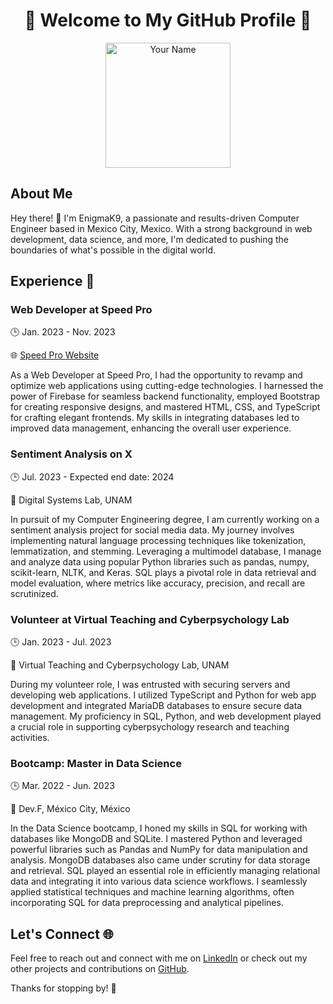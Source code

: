 <h1 align="center">🚀 Welcome to My GitHub Profile 🚀</h1>

<p align="center">
  <img src="your-profile-picture-url" alt="Your Name" width="200" height="200">
</p>

## About Me

Hey there! 👋 I'm EnigmaK9, a passionate and results-driven Computer Engineer based in Mexico City, Mexico. With a strong background in web development, data science, and more, I'm dedicated to pushing the boundaries of what's possible in the digital world.

## Experience 🌟

### Web Developer at Speed Pro

🕒 Jan. 2023 - Nov. 2023

🌐 [Speed Pro Website](https://speed-service.com.mx/)

As a Web Developer at Speed Pro, I had the opportunity to revamp and optimize web applications using cutting-edge technologies. I harnessed the power of Firebase for seamless backend functionality, employed Bootstrap for creating responsive designs, and mastered HTML, CSS, and TypeScript for crafting elegant frontends. My skills in integrating databases led to improved data management, enhancing the overall user experience.

### Sentiment Analysis on X

🕒 Jul. 2023 - Expected end date: 2024

🏢 Digital Systems Lab, UNAM

In pursuit of my Computer Engineering degree, I am currently working on a sentiment analysis project for social media data. My journey involves implementing natural language processing techniques like tokenization, lemmatization, and stemming. Leveraging a multimodel database, I manage and analyze data using popular Python libraries such as pandas, numpy, scikit-learn, NLTK, and Keras. SQL plays a pivotal role in data retrieval and model evaluation, where metrics like accuracy, precision, and recall are scrutinized.

### Volunteer at Virtual Teaching and Cyberpsychology Lab

🕒 Jan. 2023 - Jul. 2023

🏢 Virtual Teaching and Cyberpsychology Lab, UNAM

During my volunteer role, I was entrusted with securing servers and developing web applications. I utilized TypeScript and Python for web app development and integrated MariaDB databases to ensure secure data management. My proficiency in SQL, Python, and web development played a crucial role in supporting cyberpsychology research and teaching activities.

### Bootcamp: Master in Data Science

🕒 Mar. 2022 - Jun. 2023

🏢 Dev.F, México City, México

In the Data Science bootcamp, I honed my skills in SQL for working with databases like MongoDB and SQLite. I mastered Python and leveraged powerful libraries such as Pandas and NumPy for data manipulation and analysis. MongoDB databases also came under scrutiny for data storage and retrieval. SQL played an essential role in efficiently managing relational data and integrating it into various data science workflows. I seamlessly applied statistical techniques and machine learning algorithms, often incorporating SQL for data preprocessing and analytical pipelines.

## Let's Connect 🌐

Feel free to reach out and connect with me on [LinkedIn](https://www.linkedin.com/in/enigmak9) or check out my other projects and contributions on [GitHub](https://github.com/enigmak9).

Thanks for stopping by! 🌟

